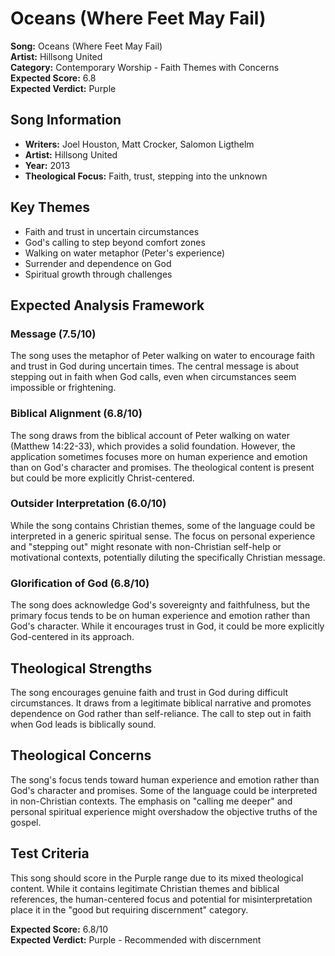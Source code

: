 # Oceans (Where Feet May Fail)

**Song:** Oceans (Where Feet May Fail)  
**Artist:** Hillsong United  
**Category:** Contemporary Worship - Faith Themes with Concerns  
**Expected Score:** 6.8  
**Expected Verdict:** Purple  

## Song Information
- **Writers:** Joel Houston, Matt Crocker, Salomon Ligthelm
- **Artist:** Hillsong United
- **Year:** 2013
- **Theological Focus:** Faith, trust, stepping into the unknown

## Key Themes
- Faith and trust in uncertain circumstances
- God's calling to step beyond comfort zones
- Walking on water metaphor (Peter's experience)
- Surrender and dependence on God
- Spiritual growth through challenges

## Expected Analysis Framework

### Message (7.5/10)
The song uses the metaphor of Peter walking on water to encourage faith and trust in God during uncertain times. The central message is about stepping out in faith when God calls, even when circumstances seem impossible or frightening.

### Biblical Alignment (6.8/10)
The song draws from the biblical account of Peter walking on water (Matthew 14:22-33), which provides a solid foundation. However, the application sometimes focuses more on human experience and emotion than on God's character and promises. The theological content is present but could be more explicitly Christ-centered.

### Outsider Interpretation (6.0/10)
While the song contains Christian themes, some of the language could be interpreted in a generic spiritual sense. The focus on personal experience and "stepping out" might resonate with non-Christian self-help or motivational contexts, potentially diluting the specifically Christian message.

### Glorification of God (6.8/10)
The song does acknowledge God's sovereignty and faithfulness, but the primary focus tends to be on human experience and emotion rather than God's character. While it encourages trust in God, it could be more explicitly God-centered in its approach.

## Theological Strengths
The song encourages genuine faith and trust in God during difficult circumstances. It draws from a legitimate biblical narrative and promotes dependence on God rather than self-reliance. The call to step out in faith when God leads is biblically sound.

## Theological Concerns
The song's focus tends toward human experience and emotion rather than God's character and promises. Some of the language could be interpreted in non-Christian contexts. The emphasis on "calling me deeper" and personal spiritual experience might overshadow the objective truths of the gospel.

## Test Criteria
This song should score in the Purple range due to its mixed theological content. While it contains legitimate Christian themes and biblical references, the human-centered focus and potential for misinterpretation place it in the "good but requiring discernment" category.

**Expected Score:** 6.8/10  
**Expected Verdict:** Purple - Recommended with discernment
